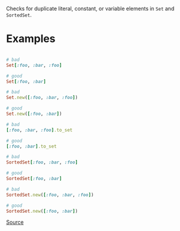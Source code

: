 
Checks for duplicate literal, constant, or variable elements in `Set` and `SortedSet`.

# Examples

```ruby

# bad
Set[:foo, :bar, :foo]

# good
Set[:foo, :bar]

# bad
Set.new([:foo, :bar, :foo])

# good
Set.new([:foo, :bar])

# bad
[:foo, :bar, :foo].to_set

# good
[:foo, :bar].to_set

# bad
SortedSet[:foo, :bar, :foo]

# good
SortedSet[:foo, :bar]

# bad
SortedSet.new([:foo, :bar, :foo])

# good
SortedSet.new([:foo, :bar])
```

[Source](http://www.rubydoc.info/gems/rubocop/RuboCop/Cop/Lint/DuplicateSetElement)